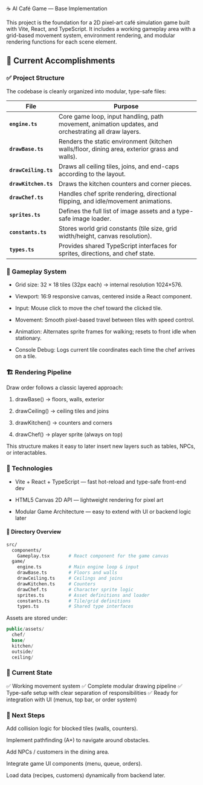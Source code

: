 ☕ AI Café Game — Base Implementation

This project is the foundation for a 2D pixel-art café simulation game built with Vite, React, and TypeScript.
It includes a working gameplay area with a grid-based movement system, environment rendering, and modular rendering functions for each scene element.

## 🎯 Current Accomplishments
### ✅ Project Structure

The codebase is cleanly organized into modular, type-safe files:

| File                 | Purpose                                                                                              |
| -------------------- | ---------------------------------------------------------------------------------------------------- |
| **`engine.ts`**      | Core game loop, input handling, path movement, animation updates, and orchestrating all draw layers. |
| **`drawBase.ts`**    | Renders the static environment (kitchen walls/floor, dining area, exterior grass and walls).         |
| **`drawCeiling.ts`** | Draws all ceiling tiles, joins, and end-caps according to the layout.                                |
| **`drawKitchen.ts`** | Draws the kitchen counters and corner pieces.                                                        |
| **`drawChef.ts`**    | Handles chef sprite rendering, directional flipping, and idle/movement animations.                   |
| **`sprites.ts`**     | Defines the full list of image assets and a type-safe image loader.                                  |
| **`constants.ts`**   | Stores world grid constants (tile size, grid width/height, canvas resolution).                       |
| **`types.ts`**       | Provides shared TypeScript interfaces for sprites, directions, and chef state.                       |


### 🧩 Gameplay System

- Grid size: 32 × 18 tiles (32px each) → internal resolution 1024×576.

- Viewport: 16:9 responsive canvas, centered inside a React component.

- Input: Mouse click to move the chef toward the clicked tile.

- Movement: Smooth pixel-based travel between tiles with speed control.

- Animation: Alternates sprite frames for walking; resets to front idle when stationary.

- Console Debug: Logs current tile coordinates each time the chef arrives on a tile.

### 🏗 Rendering Pipeline

Draw order follows a classic layered approach:

1. drawBase() → floors, walls, exterior

2. drawCeiling() → ceiling tiles and joins

3. drawKitchen() → counters and corners

4. drawChef() → player sprite (always on top)

This structure makes it easy to later insert new layers such as tables, NPCs, or interactables.

### 🧱 Technologies

- Vite + React + TypeScript — fast hot-reload and type-safe front-end dev

- HTML5 Canvas 2D API — lightweight rendering for pixel art

- Modular Game Architecture — easy to extend with UI or backend logic later

#### 📂 Directory Overview

```bash
src/
  components/
    Gameplay.tsx       # React component for the game canvas
  game/
    engine.ts          # Main engine loop & input
    drawBase.ts        # Floors and walls
    drawCeiling.ts     # Ceilings and joins
    drawKitchen.ts     # Counters
    drawChef.ts        # Character sprite logic
    sprites.ts         # Asset definitions and loader
    constants.ts       # Tile/grid definitions
    types.ts           # Shared type interfaces
```

Assets are stored under:
```csharp
public/assets/
  chef/
  base/
  kitchen/
  outside/
  ceiling/
```

### 🚀 Current State

✅ Working movement system
✅ Complete modular drawing pipeline
✅ Type-safe setup with clear separation of responsibilities
✅ Ready for integration with UI (menus, top bar, or order system)

### 🔮 Next Steps

Add collision logic for blocked tiles (walls, counters).

Implement pathfinding (A*) to navigate around obstacles.

Add NPCs / customers in the dining area.

Integrate game UI components (menu, queue, orders).

Load data (recipes, customers) dynamically from backend later.